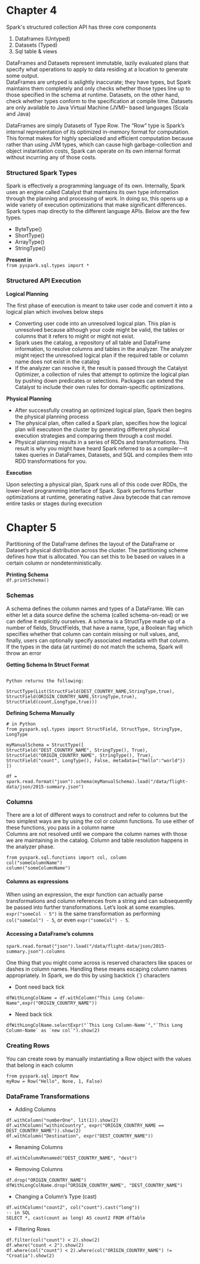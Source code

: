 # Chapter 4 
Spark's structured collection API has three core components
1. Dataframes (Untyped)
2. Datasets (Typed)
3. Sql table & views

DataFrames and Datasets represent immutable, lazily evaluated plans that specify what operations to apply to data residing at a location to generate some output.  
DataFrames are untyped is aslightly inaccurate; they have types, but Spark maintains them completely and only checks whether those types line up to those specified in the schema at runtime. Datasets, on the other hand, check whether types conform to the specification at compile time. Datasets are only available to Java Virtual Machine (JVM)–
based languages (Scala and Java)  

DataFrames are simply Datasets of Type Row. The “Row” type is Spark’s internal representation of its optimized in-memory format for computation. This format makes for highly specialized and efficient computation because rather than using JVM types, which can cause high garbage-collection and object instantiation costs, Spark can operate on its own internal format without incurring any of
those costs. 
### Structured Spark Types
Spark is effectively a programming language of its own. Internally, Spark uses an engine called Catalyst that maintains its own type information through the planning and processing of work. In doing so, this opens up a wide variety of execution optimizations that make significant differences.  
Spark types map directly to the different language APIs. Below are the few types. 

- ByteType()
- ShortType()
- ArrayType()
- StringType()

__Present in__  
`from pyspark.sql.types import *`

### Structured API Execution
__Logical Planning__

The first phase of execution is meant to take user code and convert it into a logical plan which involves below steps
- Converting user code into an unresolved logical plan. This plan is unresolved because although your code might be valid, the tables or columns that it refers to might or might not exist.
- Spark uses the catalog, a repository of all table and DataFrame information, to resolve columns and tables in the analyzer. The analyzer might reject the unresolved logical plan if the required table or column name does not exist in the catalog
- If the analyzer can resolve it, the result is passed through the Catalyst Optimizer, a collection of rules that attempt to optimize the logical plan by pushing down predicates or selections. Packages can extend the Catalyst to include their own rules for domain-specific optimizations.

__Physical Planning__
- After successfully creating an optimized logical plan, Spark then begins the physical planning process
- The physical plan, often called a Spark plan, specifies how the logical plan will executeon the cluster by generating different physical execution strategies and comparing them through
a cost model.
- Physical planning results in a series of RDDs and transformations. This result is why you might have heard Spark referred to as a compiler—it takes queries in DataFrames, Datasets, and SQL and compiles them into RDD transformations for you.

__Execution__  

Upon selecting a physical plan, Spark runs all of this code over RDDs, the lower-level programming interface of Spark. Spark performs further optimizations at runtime, generating native Java bytecode that can remove entire tasks or stages during execution

# Chapter 5
Partitioning of the DataFrame defines the layout of the DataFrame or Dataset’s physical distribution across the cluster. The partitioning scheme defines how that is allocated. You can set this to be based on values in a certain column or nondeterministically. 

__Printing Schema__  
`df.printSchema()`

### Schemas
A schema defines the column names and types of a DataFrame. We can either let a data source define the schema (called schema-on-read) or we can define it explicitly ourselves. A schema is a StructType made up of a number of fields, StructFields, that have a name,
type, a Boolean flag which specifies whether that column can contain missing or null values, and, finally, users can optionally specify associated metadata with that column.  
If the types in the data (at runtime) do not match the schema, Spark will throw an error

__Getting Schema In Struct Format__  
```spark.read.format("json").load("/data/flight-data/json/2015-summary.json").schema

Python returns the following:

StructType(List(StructField(DEST_COUNTRY_NAME,StringType,true),
StructField(ORIGIN_COUNTRY_NAME,StringType,true),
StructField(count,LongType,true)))
```
__Defining Schema Manually__
```
# in Python
from pyspark.sql.types import StructField, StructType, StringType, LongType

myManualSchema = StructType([
StructField("DEST_COUNTRY_NAME", StringType(), True),
StructField("ORIGIN_COUNTRY_NAME", StringType(), True),
StructField("count", LongType(), False, metadata={"hello":"world"})
])

df = spark.read.format("json").schema(myManualSchema).load("/data/flight-data/json/2015-summary.json")
```
### Columns
There are a lot of different ways to construct and refer to columns but the two simplest ways are by using the col or column functions. To use either of these functions, you pass in a column name  
Columns are not resolved until we compare the column names with those we are maintaining in the catalog. Column and table resolution happens in the analyzer phase.  
```
from pyspark.sql.functions import col, column
col("someColumnName")
column("someColumnName")
```
#### Columns as expressions
When using an expression, the expr function can actually parse transformations and column references from a string and can subsequently be passed into further transformations. Let’s look at some
examples.  
`expr("someCol - 5")` is the same transformation as performing `col("someCol") - 5`, or even `expr("someCol") - 5`.  

#### Accessing a DataFrame’s columns
`spark.read.format("json").load("/data/flight-data/json/2015-summary.json").columns`  

One thing that you might come across is reserved characters like spaces or dashes in column names. Handling these means escaping column names appropriately. In Spark, we do this by using backtick (\`) characters  

- Dont need back tick  

`dfWithLongColName = df.withColumn("This Long Column-Name",expr("ORIGIN_COUNTRY_NAME"))` 

- Need back tick

```dfWithLongColName.selectExpr("`This Long Column-Name`","`This Long Column-Name` as `new col`").show(2)```  
### Creating Rows
You can create rows by manually instantiating a Row object with the values that belong in each column
```
from pyspark.sql import Row
myRow = Row("Hello", None, 1, False)
```
### DataFrame Transformations
- Adding Columns  
```
df.withColumn("numberOne", lit(1)).show(2)
df.withColumn("withinCountry", expr("ORIGIN_COUNTRY_NAME == DEST_COUNTRY_NAME")).show(2)
df.withColumn("Destination", expr("DEST_COUNTRY_NAME"))
```
- Renaming Columns  
```
df.withColumnRenamed("DEST_COUNTRY_NAME", "dest")
```
- Removing Columns
```
df.drop("ORIGIN_COUNTRY_NAME")
dfWithLongColName.drop("ORIGIN_COUNTRY_NAME", "DEST_COUNTRY_NAME")
```
- Changing a Column’s Type (cast)  
```
df.withColumn("count2", col("count").cast("long"))
-- in SQL
SELECT *, cast(count as long) AS count2 FROM dfTable
```
- Filtering Rows
```
df.filter(col("count") < 2).show(2)
df.where("count < 2").show(2)
df.where(col("count") < 2).where(col("ORIGIN_COUNTRY_NAME") != "Croatia").show(2)
```
